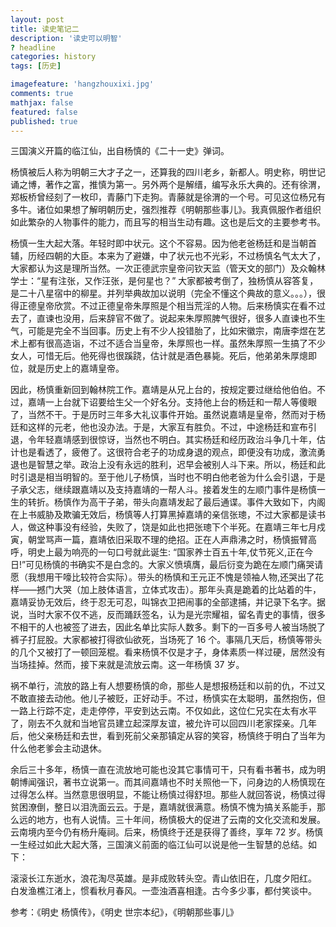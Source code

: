 ```yaml
---
layout: post
title: 读史笔记二
description: '读史可以明智'
? headline
categories: history
tags: [历史]

imagefeature: 'hangzhouxixi.jpg'
comments: true
mathjax: false
featured: false
published: true
---
```


三国演义开篇的临江仙，出自杨慎的《二十一史》弹词。

杨慎被后人称为明朝三大才子之一，还算我的四川老乡，新都人。明史称，明世记诵之博，著作之富，推慎为第一。另外两个是解缙，编写永乐大典的。还有徐渭，郑板桥曾经刻了一枚印，青藤门下走狗。青藤就是徐渭的一个号。可见这位杨兄有多牛。诸位如果想了解明朝历史，强烈推荐《明朝那些事儿》。我真佩服作者组织如此繁杂的人物事件的能力，而且写的相当生动有趣。这也是后文的主要参考书。

杨慎一生大起大落。年轻时即中状元。这个不容易。因为他老爸杨廷和是当朝首辅，历经四朝的大臣。本来为了避嫌，中了状元也不光彩，不过杨慎名气太大了，大家都认为这是理所当然。一次正德武宗皇帝问钦天监（管天文的部门）及众翰林学士：“星有注张，又作汪张，是何星也？” 大家都被考倒了，独杨慎从容答复，是二十八星宿中的柳星。并列举典故加以说明（完全不懂这个典故的意义。。。），很得正德皇帝欣赏。不过正德皇帝朱厚照是个相当荒淫的人物。后来杨慎实在看不过去了，直谏也没用，后来辞官不做了。说起来朱厚照脾气很好，很多人直谏也不生气，可能是完全不当回事。历史上有不少人投错胎了，比如宋徽宗，南唐李煜在艺术上都有很高造诣，不过不适合当皇帝，朱厚照也一样。虽然朱厚照一生搞了不少女人，可惜无后。他死得也很蹊跷，估计就是酒色暴毙。死后，他弟弟朱厚熜即位，就是历史上的嘉靖皇帝。

因此，杨慎重新回到翰林院工作。嘉靖是从兄上台的，按规定要过继给他伯伯。不过，嘉靖一上台就下诏要给生父一个好名分。支持他上台的杨廷和一帮人等傻眼了，当然不干。于是历时三年多大礼议事件开始。虽然说嘉靖是皇帝，然而对于杨廷和这样的元老，他也没办法。于是，大家互有胜负。不过，中途杨廷和宣布引退，令年轻嘉靖感到很惊讶，当然也不明白。其实杨廷和经历政治斗争几十年，估计也是看透了，疲倦了。这很符合老子的功成身退的观点，即便没有功成，激流勇退也是智慧之举。政治上没有永远的胜利，迟早会被别人斗下来。所以，杨廷和此时引退是相当明智的。至于他儿子杨慎，当时也不明白他老爸为什么会引退，于是子承父志，继续跟嘉靖以及支持嘉靖的一帮人斗。接着发生的左顺门事件是杨慎一生的转折。杨慎作为高干子弟，带头向嘉靖发起了最后通谍。事件大致如下，内阁在上书威胁及欺骗无效后，杨慎等人打算黑掉嘉靖的亲信张璁，不过大家都是读书人，做这种事没有经验，失败了，饶是如此也把张璁下个半死。在嘉靖三年七月戍寅，朝堂骂声一篇，嘉靖依旧采取不理的绝招。正在人声鼎沸之时，杨慎振臂高呼，明史上最为响亮的一句口号就此诞生: “国家养士百五十年,仗节死义,正在今日!”可见杨慎的书确实不是白念的。大家义愤填膺，最后衍变为跪在左顺门痛哭请愿（我想用干嚎比较符合实际）。带头的杨慎和王元正不愧是领袖人物,还哭出了花样——撼门大哭（加上肢体语言，立体式攻击）。那年头真是跪着的比站着的牛，嘉靖妥协无效后，终于忍无可忍，叫锦衣卫把闹事的全部逮捕，并记录下名字。据说，当时大家不仅不逃，反而踊跃签名，认为是光宗耀祖，留名青史的事情，很多不相干的人也被签了进去，因此名单比实际人数多。剩下的一百多号人被当场脱了裤子打屁股。大家都被打得欲仙欲死，当场死了 16 个。事隔几天后，杨慎等带头的几个又被打了一顿回笼棍。看来杨慎不仅是才子，身体素质一样过硬，居然没有当场挂掉。然而，接下来就是流放云南。这一年杨慎 37 岁。

祸不单行，流放的路上有人想要杨慎的命，那些人是想报杨廷和以前的仇，不过又不敢直接去动他。他儿子被贬，正好动手。不过，杨慎实在太聪明，虽然抱伤，但一路上行踪不定，走走停停，平安到达云南。不仅如此，这位仁兄实在太有水平了，刚去不久就和当地官员建立起深厚友谊，被允许可以回四川老家探亲。几年后，他父亲杨廷和去世，看到死前父亲那镇定从容的笑容，杨慎终于明白了当年为什么他老爹会主动退休。

余后三十多年，杨慎一直在流放地可能也没其它事情可干，只有看书著书，成为明朝博闻强识，著书立说第一。而其间嘉靖也不时关照他一下，问身边的人杨慎现在过得怎么样。当然意思很明显，不能让杨慎过得舒坦。那些人就回答说，杨慎过得贫困潦倒，整日以泪洗面云云。于是，嘉靖就很满意。杨慎不愧为搞关系能手，那么远的地方，也有人说情。三十年间，杨慎极大的促进了云南的文化交流和发展。云南境内至今仍有杨升庵祠。后来，杨慎终于还是获得了善终，享年 72 岁。杨慎一生经过如此大起大落，三国演义前面的临江仙可以说是他一生智慧的总结。如下：

滚滚长江东逝水，浪花淘尽英雄。是非成败转头空。青山依旧在，几度夕阳红。
白发渔樵江渚上，惯看秋月春风。一壶浊酒喜相逢。古今多少事，都付笑谈中。

参考：《明史 杨慎传》，《明史 世宗本纪》，《明朝那些事儿》
